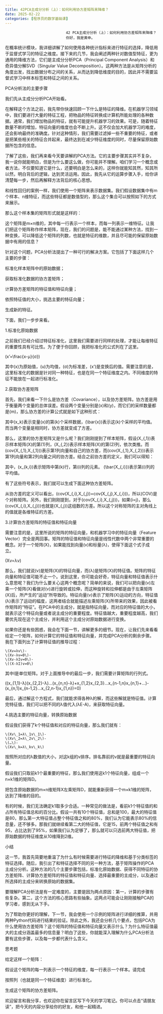 ```yaml
---
title: 42PCA主成分分析（上）：如何利用协方差矩阵来降维？
date: 2025-02-22
categories: [程序员的数学基础课]
---
```

```text
                            42 PCA主成分分析（上）：如何利用协方差矩阵来降维？
                            你好，我是黄申。
```

在概率统计模块，我详细讲解了如何使用各种统计指标来进行特征的选择，降低用于监督式学习的特征之维度。接下来的几节，我会阐述两种针对数值型特征，更为通用的降维方法，它们是主成分分析PCA（Principal Component Analysis）和奇异值分解SVD（Singular Value Decomposition）。这两种方法是从矩阵分析的角度出发，找出数据分布之间的关系，从而达到降低维度的目的，因此并不需要监督式学习中样本标签和特征之间的关系。

PCA分析法的主要步骤

我们先从主成分分析PCA开始看。

在解释这个方法之前，我先带你快速回顾一下什么是特征的降维。在机器学习领域中，我们要进行大量的特征工程，把物品的特征转换成计算机所能处理的各种数据。通常，我们增加物品的特征，就有可能提升机器学习的效果。可是，随着特征数量不断的增加，特征向量的维度也会不断上升。这不仅会加大机器学习的难度，还会影响最终的准确度。针对这种情形，我们需要过滤掉一些不重要的特征，或者是把某些相关的特征合并起来，最终达到在减少特征维度的同时，尽量保留原始数据所包含的信息。

了解了这些，我们再来看今天要讲解的PCA方法。它的主要步骤其实并不复杂，我一说你就能明白，但是为什么要这么做，你可能并不理解。咱们学习一个概念或者方法，不仅要知道它是什么，还要明白是怎么来的，这样你就能知其然，知其所以然，明白背后的逻辑，达到灵活运用。因此，我先从它的运算步骤入手，给你讲清楚每一步，然后再解释方法背后的核心思想。

和线性回归的案例一样，我们使用一个矩阵来表示数据集。我们假设数据集中有m个样本、n维特征，而这些特征都是数值型的，那么这个集合可以按照如下的方式来展示。



那么这个样本集的矩阵形式就是这样的：



这个矩阵是m×n维的，其中每一行表示一个样本，而每一列表示一维特征。让我们把这个矩阵称作样本矩阵，现在，我们的问题是，能不能通过某种方法，找到一种变换，可以降低这个矩阵的列数，也就是特征的维数，并且尽可能的保留原始数据中有用的信息？

针对这个问题，PCA分析法提出了一种可行的解决方案。它包括了下面这样几个主要的步骤：


标准化样本矩阵中的原始数据；

获取标准化数据的协方差矩阵；

计算协方差矩阵的特征值和特征向量；

依照特征值的大小，挑选主要的特征向量；

生成新的特征。


下面，我们一步步来看。

1.标准化原始数据

之前我们已经介绍过特征标准化，这里我们需要进行同样的处理，才能让每维特征的重要性具有可比性。为了便于你回顾，我把标准化的公式列在了这里。

\(x’=\\frac{x-μ}{σ}\)

其中\(x\)为原始值，\(u\)为均值，\(σ\)为标准差，\(x’\)是变换后的值。需要注意的是，这里标准化的数据是针对同一种特征，也是在同一个特征维度之内。不同维度的特征不能放在一起进行标准化。

2.获取协方差矩阵

首先，我们来看一下什么是协方差（Covariance），以及协方差矩阵。协方差是用于衡量两个变量的总体误差。假设两个变量分别是\(x\)和\(y\)，而它们的采样数量都是\(m\)，那么协方差的计算公式就是如下这种形式：



其中\(x\_k\)表示变量\(x\)的第\(k\)个采样数据，\(\\bar{x}\)表示这\(k\)个采样的平均值。而当两个变量是相同时，协方差就变成了方差。

那么，这里的协方差矩阵又是什么呢？我们刚刚提到了样本矩阵，假设\(X\_{,1}\)表示样本矩阵\(X\)的第\(1\)列，\(X\_{,2}\)表示样本矩阵\(X\)的第\(2\)列，依次类推。而\(cov(X\_{,1},X\_{,1})\)表示第1列向量和自己的协方差，而\(cov(X\_{,1},X\_{,2})\)表示第1列向量和第2列向量之间的协方差。结合之前协方差的定义，我们可以得知：



其中，\(x\_{k,i}\)表示矩阵中第\(k\)行，第\(i\)列的元素。 \(\\bar{X\_{,i}}\)表示第\(i\)列的平均值。

有了这些符号表示，我们就可以生成下面这种协方差矩阵。



从协方差的定义可以看出，\(cov(X\_{,i},X\_{,j})=cov(X\_{,j},X\_{,i})\)，所以\(COV\)是个对称矩阵。另外，我们刚刚提到，对于\(cov(X\_{,i},X\_{,j})\)，如果\(i=j\)，那么\(cov(X\_{,i},X\_{,j})\)也就是\(X\_{,j}\)这组数的方差。所以这个对称矩阵的主对角线上的值就是各维特征的方差。

3.计算协方差矩阵的特征值和特征向量

需要注意的是，这里所说的矩阵的特征向量，和机器学习中的特征向量（Feature Vector）完全是两回事。矩阵的特征值和特征向量是线性代数中两个非常重要的概念。对于一个矩阵\(X\)，如果能找到向量\(v\)和标量\(λ\)，使得下面这个式子成立。

\(Xv=λv\)

那么，我们就说\(v\)是矩阵\(X\)的特征向量，而\(λ\)是矩阵\(X\)的特征值。矩阵的特征向量和特征值可能不止一个。说到这里，你可能会好奇，特征向量和特征值表示什么意思呢？我们为什么要关心这两个概念呢？简单的来说，我们可以把向量\(v\)左乘一个矩阵\(X\)看做对\(v\)进行旋转或拉伸，而这种旋转和拉伸都是由于左乘矩阵\(X\)后，所产生的“运动”所导致的。特征向量\(v\)表示了矩阵\(X\)运动的方向，特征值\(λ\)表示了运动的幅度，这两者结合就能描述左乘矩阵\(X\)所带来的效果，因此被看作矩阵的“特征”。在PCA中的主成分，就是指特征向量，而对应的特征值的大小，就表示这个特征向量或者说主成分的重要程度。特征值越大，重要程度越高，我们要优先现在这个主成分，并利用这个主成分对原始数据进行变换。

如果你还是有些困惑，我会在下面一节，讲解更多的细节。现在，让我们先来看看给定一个矩阵，如何计算它的特征值和特征向量，并完成PCA分析的剩余步骤。我在下面列出了计算特征值的推导过程：

```text
\(Xv=λv\)-
\(Xv-λv=0\)-
\(Xv-λIv=0\)-
\((X-λI)v=0\)
```

其中I是单位矩阵。对于上面推导中的最后一步，我们需要计算矩阵的行列式。



\((x\_{1,1}-λ)(x\_{2,2}-λ)…(x\_{n,n}-λ)+x\_{1,2}x\_{2,3}…x\_{n-1,n}x\_{n,1}+…)-(x\_{n,1}x\_{n-1,2}…x\_{2,n-1}x\_{1,n})=0\)

最后，通过解这个方程式，我们就能求得各种λ的解，而这些解就是特征值。计算完特征值，我们可以把不同的λ值代入\(λE-A\)，来获取特征向量。



4.挑选主要的特征向量，转换原始数据

假设我们获得了k个特征值和对应的特征向量，那么我们就有：

```text
\(Xv\_1=λ\_1v\_1\)-
\(Xv\_2=λ\_2v\_2\)-
\(…\)-
\(Xv\_k=λ\_kv\_k\)
```

按照所对应的λ数值的大小，对这k组的v排序。排名靠前的v就是最重要的特征向量。

假设我们只取前k1个最重要的特征，那么我们使用这k1个特征向量，组成一个n×k1维的矩阵D。

把包含原始数据的m×n维矩阵X左乘矩阵D，就能重新获得一个m×k1维的矩阵，达到了降维的目的。

有的时候，我们无法确定k1取多少合适。一种常见的做法是，看前k1个特征值的和占所有特征值总和的百分比。假设一共有10个特征值，总和是100，最大的特征值是80，那么第一大特征值占整个特征值之和的80%，我们认为它能表示80%的信息量，还不够多。那我们就继续看第二大的特征值，它是15，前两个特征值之和有95，占比达到了95%，如果我们认为足够了，那么就可以只选前两大特征值，把原始数据的特征维度从10维降到2维。

小结

这一节，我首先简要地重温了为什么有时候需要进行特征的降维和基于分类标签的特征选择。随后，我引出了和特征选择不同的另一种方法，基于矩阵操作的PCA主成分分析。这种方法的几个主要步骤包括，标准化原始数据、获得不同特征的协方差矩阵、计算协方差矩阵的特征值和特征向量、选择最重要的主成分，以及通过所选择的主成分来转换原始的数据集。

要理解PCA分析法是有一定难度的，主要是因为两点原因：第一，计算的步骤有些复杂。第二，这个方法的核心思路有些抽象。这两点可能会让刚刚接触PCA的学习者，感到无从下手。

为了帮助你更好的理解，下一节，我会使用一个示例的矩阵进行详细的推算，并用两种Python代码进行结果的验证。除此之外，我还会分析几个要点，包括PCA为什么使用协方差矩阵？这个矩阵的特征值和特征向量又表示什么？为什么特征值最大的主成分涵盖最多的信息量？明白了这些，你就能深入理解为什么PCA分析法要有这些步骤，以及每一步都代表什么含义。

思考题

给定这样一个矩阵：



假设这个矩阵的每一列表示一个特征的维度，每一行表示一个样本。请完成


按照列（也就是同一个特征维度）进行标准化。

生成这个矩阵的协方差矩阵。


欢迎留言和我分享，也欢迎你在留言区写下今天的学习笔记。你可以点击“请朋友读”，把今天的内容分享给你的好友，和他一起精进。

                        
                        
                            